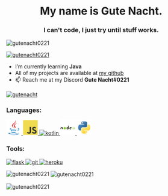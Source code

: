 <h1 align="center">My name is Gute Nacht.</h1>
<h3 align="center">I can't code, I just try until stuff works.</h3>

<p align="left"> <img src="https://komarev.com/ghpvc/?username=gutenacht0221&label=Profile%20views&color=0e75b6&style=flat" alt="gutenacht0221" /> </p>

<p align="left"> <a href="https://github.com/ryo-ma/github-profile-trophy"><img src="https://github-profile-trophy.vercel.app/?username=gutenacht0221" alt="gutenacht0221" /></a> </p>

- I’m currently learning **Java**
- All of my projects are available at [my github](https://github.com/gutenacht0221)
- 📫 Reach me at my Discord **Gute Nacht#0221**

<a href="https://www.youtube.com/c/gutenacht" target="blank"><img align="center" src="https://raw.githubusercontent.com/rahuldkjain/github-profile-readme-generator/master/src/images/icons/Social/youtube.svg" alt="gutenacht" height="30" width="40" /></a>
</p>

<h3 align="left">Languages:</h3>
<p align="left"><a href="https://www.java.com" target="_blank" rel="noreferrer"> <img src="https://raw.githubusercontent.com/devicons/devicon/master/icons/java/java-original.svg" alt="java" width="40" height="40"/> </a> <a href="https://developer.mozilla.org/en-US/docs/Web/JavaScript" target="_blank" rel="noreferrer"> <img src="https://raw.githubusercontent.com/devicons/devicon/master/icons/javascript/javascript-original.svg" alt="javascript" width="40" height="40"/> </a> <a href="https://kotlinlang.org" target="_blank" rel="noreferrer"> <img src="https://www.vectorlogo.zone/logos/kotlinlang/kotlinlang-icon.svg" alt="kotlin" width="40" height="40"/> </a> <a href="https://nodejs.org" target="_blank" rel="noreferrer"> <img src="https://raw.githubusercontent.com/devicons/devicon/master/icons/nodejs/nodejs-original-wordmark.svg" alt="nodejs" width="40" height="40"/> </a> <a href="https://www.python.org" target="_blank" rel="noreferrer"> <img src="https://raw.githubusercontent.com/devicons/devicon/master/icons/python/python-original.svg" alt="python" width="40" height="40"/> </a> </p>
<h3 align="left">Tools:</h3>
<a href="https://flask.palletsprojects.com/" target="_blank" rel="noreferrer"> <img src="https://www.vectorlogo.zone/logos/pocoo_flask/pocoo_flask-icon.svg" alt="flask" width="40" height="40"/> </a> <a href="https://git-scm.com/" target="_blank" rel="noreferrer"> <img src="https://www.vectorlogo.zone/logos/git-scm/git-scm-icon.svg" alt="git" width="40" height="40"/> </a> <a href="https://heroku.com" target="_blank" rel="noreferrer"> <img src="https://www.vectorlogo.zone/logos/heroku/heroku-icon.svg" alt="heroku" width="40" height="40"/> </a>


<p><img align="left" src="https://github-readme-stats.vercel.app/api/top-langs?username=gutenacht0221&show_icons=true&locale=en&layout=compact" alt="gutenacht0221" /></p>

<p>&nbsp;<img align="center" src="https://github-readme-stats.vercel.app/api?username=gutenacht0221&show_icons=true&locale=en" alt="gutenacht0221" /></p>

<p><img align="center" src="https://github-readme-streak-stats.herokuapp.com/?user=gutenacht0221&" alt="gutenacht0221" /></p>
